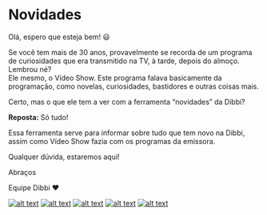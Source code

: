 # Novidades

Olá, espero que esteja bem! :smiley:

Se você tem mais de 30 anos, provavelmente se recorda de um programa de curiosidades que era transmitido na TV, à tarde, depois do almoço. Lembrou né? <br>
Ele mesmo, o Vídeo Show. Este programa falava basicamente da programação, como novelas, curiosidades, bastidores e outras coisas mais.

Certo, mas o que ele tem a ver com a ferramenta “novidades” da Dibbi? 

**Reposta:** Só tudo!

Essa ferramenta serve para informar sobre tudo que tem novo na Dibbi, assim como Vídeo Show fazia com os programas da emissora.


Qualquer dúvida, estaremos aqui!

Abraços

Equipe Dibbi :heart:

[![alt text][1.1]][1] 
[![alt text][2.1]][2] 
[![alt text][3.1]][3]
[![alt text][4.1]][4]
[![alt text][5.1]][5]

[1.1]: https://orendevelopers.com.br/basedibbi/docsfacebook1.png (Siga nosso Instagram)   
[2.1]: https://orendevelopers.com.br/basedibbi/docsinsta.png (Curta nossa Fanpage) 
[3.1]: https://orendevelopers.com.br/basedibbi/websitedocs1.png (Acesse nosso site)  
[4.1]: https://orendevelopers.com.br/basedibbi/linkedindocs.png (Acompanhe nosso Linkedin)
[5.1]: https://orendevelopers.com.br/basedibbi/whatsappdocs.png (Fale pelo Whatsapp)

[1]: https://www.facebook.com/dibbi.plataforma
[2]: https://www.instagram.com/dibbi.plataforma/
[3]: https://dibbi.com.br/
[4]: https://www.linkedin.com/company/dibbi-plataforma
[5]: https://api.whatsapp.com/send?phone=5585991077098&text=Ol%C3%A1,%20estou%20vindo%20do%20site%20e%20gostaria%20de%20mais%20informa%C3%A7%C3%B5es%20sobre%20a%20Dibbi
